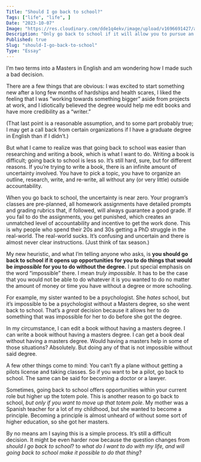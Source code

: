 ```yaml
---
Title: "Should I go back to school?"
Tags: ["life", "life", ]
Date: "2023-10-07"
Image: "https://res.cloudinary.com/dde1q4ekv/image/upload/v1696691427/a-scholar-in-his-study-thomas-wyck_iv4ed7.jpg"
Description: "Only go back to school if it will allow you to pursue an opportunity that is impossible to pursue without another degree."
Published: true
Slug: "should-I-go-back-to-school"
Type: "Essay"
---
```


I’m two terms into a Masters in English and am wondering how I made such a bad decision.

There are a few things that are obvious: I was excited to start something new after a long few months of hardships and health scares, I liked the feeling that I was “working towards something bigger” aside from projects at work, and I idiotically believed the degree would help me edit books and have more credibility as a “writer.”

(That last point is a reasonable assumption, and to some part probably true; I may get a call back from certain organizations if I have a graduate degree in English than if I didn’t.)

But what I came to realize was that going back to school was easier than researching and writing a book, which is what I want to do. Writing a book is difficult; going back to school is less so. It’s still hard, sure, but for different reasons. If you’re trying to write a book, there is an infinite amount of uncertainty involved. You have to pick a topic, you have to organize an outline, research, write, and re-write, all without any (or very little) outside accountability.

When you go back to school, the uncertainty is near zero. Your program’s classes are pre-planned, all homework assignments have detailed prompts and grading rubrics that, if followed, will always guarantee a good grade. If you fail to do the assignments, you get punished, which creates an unmatched level of accountability and incentive to get the work done. This is why people who spend their 20s and 30s getting a PhD struggle in the real-world. The real-world sucks. It’s confusing and uncertain and there is almost never clear instructions. (Just think of tax season.)

My new heuristic, and what I’m telling anyone who asks, is **you should go back to school if it opens up opportunities for you to do things that would be *impossible* for you to do without the degree.** I put special emphasis on the word “impossible” there. I mean *truly impossible*. It has to be the case that you would not be able to do whatever it is you wanted to do no matter the amount of money or time you have without a degree or more schooling.

For example, my sister wanted to be a psychologist. She *hates* school, but it’s impossible to be a psychologist without a Masters degree, so she went back to school. That’s a *great* decision because it allows her to do something that was impossible for her to do before she got the degree.

In my circumstance, I can edit a book without having a masters degree. I can write a book without having a masters degree. I can get a book deal without having a masters degree. Would having a masters help in some of those situations? Absolutely. But doing any of that is not impossible without said degree.

A few other things come to mind: You can’t fly a plane without getting a pilots license and taking classes. So if you want to be a pilot, go back to school. The same can be said for becoming a doctor or a lawyer.

Sometimes, going back to school offers opportunities within your current role but higher up the totem pole. This is another reason to go back to school, *but only if you want to move up that totem pole*. My mother was a Spanish teacher for a lot of my childhood, but she wanted to become a principle. Becoming a principle is almost unheard of without some sort of higher education, so she got her masters.

By no means am I saying this is a simple process. It’s still a difficult decision. It might be even harder now because the question changes from *should I go back to school*? to *what do I want to do with my life, and will going back to school make it possible to do that thing*?
